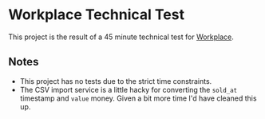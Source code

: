 # Workplace Technical Test

This project is the result of a 45 minute technical test for [Workplace](http://workplacesystems.com).

## Notes
* This project has no tests due to the strict time constraints.
* The CSV import service is a little hacky for converting the `sold_at` timestamp and `value` money. Given a bit more time I'd have cleaned this up.
